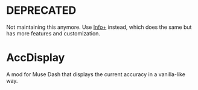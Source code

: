 # DEPRECATED
Not maintaining this anymore. Use [Info+](https://github.com/MDMods/MuseDashInfoPlus/) instead, which does the same but has more features and customization.

# AccDisplay
A mod for Muse Dash that displays the current accuracy in a vanilla-like way.